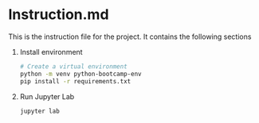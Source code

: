 # Instruction.md

This is the instruction file for the project. It contains the following sections

1. Install environment

    ```bash
    # Create a virtual environment
    python -m venv python-bootcamp-env
    pip install -r requirements.txt
    ```

2. Run Jupyter Lab

    ```bash
    jupyter lab
    ```
